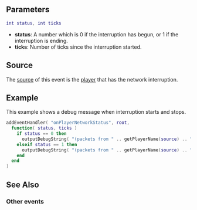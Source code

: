 Parameters
----------

``` lua
int status, int ticks
```

-   **status**: A number which is 0 if the interruption has begun, or 1 if the interruption is ending.
-   **ticks**: Number of ticks since the interruption started.

Source
------

The [source](/docs/event_system#event_source.md "wikilink") of this event is the [player](/player.md "wikilink") that has the network interruption.

Example
-------

This example shows a debug message when interruption starts and stops.

``` lua
addEventHandler( "onPlayerNetworkStatus", root,
  function( status, ticks )
    if status == 0 then
      outputDebugString( "(packets from " .. getPlayerName(source) .. ") interruption began " .. ticks .. " ticks ago" )
    elseif status == 1 then
      outputDebugString( "(packets from " .. getPlayerName(source) .. ") interruption began " .. ticks .. " ticks ago and has just ended" )
    end
  end
)
```

See Also
--------

### Other events
